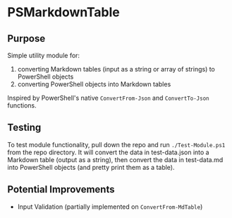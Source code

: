 # PSMarkdownTable

## Purpose

Simple utility module for: 
1. converting Markdown tables (input as a string or array of strings) to PowerShell objects
2. converting PowerShell objects into Markdown tables

Inspired by PowerShell's native `ConvertFrom-Json` and `ConvertTo-Json` functions.

## Testing

To test module functionality, pull down the repo and run `./Test-Module.ps1` from the repo
directory. It will convert the data in test-data.json into a Markdown table (output as a string),
then convert the data in test-data.md into PowerShell objects (and pretty print them as a table).

## Potential Improvements

 - Input Validation (partially implemented on `ConvertFrom-MdTable`)